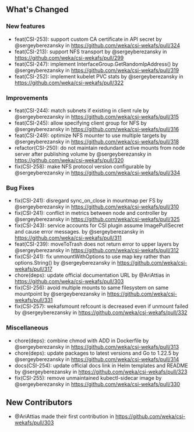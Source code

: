 <!-- Release notes generated using configuration in .github/release.yaml at main -->

## What's Changed
### New features
* feat(CSI-253): support custom CA certificate in API secret by @sergeyberezansky in https://github.com/weka/csi-wekafs/pull/324
* feat(CSI-213): support NFS transport by @sergeyberezansky in https://github.com/weka/csi-wekafs/pull/299
* feat(CSI-247): implement InterfaceGroup.GetRandomIpAddress() by @sergeyberezansky in https://github.com/weka/csi-wekafs/pull/319
* feat(CSI-252): implement kubelet PVC stats by @sergeyberezansky in https://github.com/weka/csi-wekafs/pull/322
### Improvements
* feat(CSI-244): match subnets if existing in client rule by @sergeyberezansky in https://github.com/weka/csi-wekafs/pull/315
* feat(CSI-245): allow specifying client group for NFS by @sergeyberezansky in https://github.com/weka/csi-wekafs/pull/316
* feat(CSI-249): optimize NFS mounter to use multiple targets by @sergeyberezansky in https://github.com/weka/csi-wekafs/pull/318
* refactor(CSI-250): do not maintain redundant active mounts from node server after publishing volume by @sergeyberezansky in https://github.com/weka/csi-wekafs/pull/320
* fix(CSI-258): make NFS protocol version configurable by @sergeyberezansky in https://github.com/weka/csi-wekafs/pull/334
### Bug Fixes
* fix(CSI-241): disregard sync_on_close in mountmap per FS by @sergeyberezansky in https://github.com/weka/csi-wekafs/pull/310
* fix(CSI-241): conflict in metrics between node and controller by @sergeyberezansky in https://github.com/weka/csi-wekafs/pull/325
* fix(CSI-243): service accounts for CSI plugin assume ImagePullSecret and cause error messages. by @sergeyberezansky in https://github.com/weka/csi-wekafs/pull/311
* feat(CSI-239): moveToTrash does not return error to upper layers by @sergeyberezansky in https://github.com/weka/csi-wekafs/pull/312
* fix(CSI-241): fix unmountWithOptions to use map key rather than options.String() by @sergeyberezansky in https://github.com/weka/csi-wekafs/pull/317
* chore(deps): update official documentation URL by @AriAttias in https://github.com/weka/csi-wekafs/pull/303
* fix(CSI-256): avoid multiple mounts to same filesystem on same mountpoint by @sergeyberezansky in https://github.com/weka/csi-wekafs/pull/331
* fix(CSI-257): wekafsmount refcount is decreased even if unmount failed by @sergeyberezansky in https://github.com/weka/csi-wekafs/pull/332
### Miscellaneous
* chore(deps): combine chmod with ADD in Dockerfile by @sergeyberezansky in https://github.com/weka/csi-wekafs/pull/313
* chore(deps): update packages to latest versions and Go to 1.22.5 by @sergeyberezansky in https://github.com/weka/csi-wekafs/pull/314
* docs(CSI-254): update official docs link in Helm templates and README by @sergeyberezansky in https://github.com/weka/csi-wekafs/pull/323
* fix(CSI-255): remove unmaintained kubectl-sidecar image by @sergeyberezansky in https://github.com/weka/csi-wekafs/pull/330

## New Contributors
* @AriAttias made their first contribution in https://github.com/weka/csi-wekafs/pull/303

